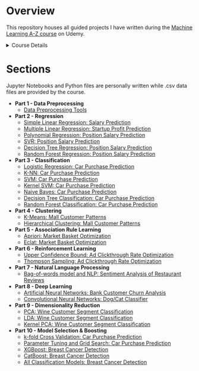 # Overview

This repository houses all guided projects I have written during the [Machine Learning A-Z course](https://www.udemy.com/course/machinelearning/) on Udemy.

<details><summary>Course Details</summary>
  
>The course aims to fulfill the following learning objectives:
>
>- What you’ll learn
>- Master Machine Learning on Python & R
>- Have a great intuition of many Machine Learning models
>- Make accurate predictions
>- Make powerful analysis
>- Make robust Machine Learning models
>- Create strong added value to your business
>- Use Machine Learning for personal purpose
>- Handle specific topics like Reinforcement Learning, NLP and Deep Learning
>- Handle advanced techniques like Dimensionality Reduction
>- Know which Machine Learning model to choose for each type of problem
>- Build an army of powerful Machine Learning models and know how to combine them to solve any problem
</details>

# Sections

Jupyter Notebooks and Python files are personally written while .csv data files are provided by the course.

- **Part 1 - Data Preprocessing** 
  - [Data Preprocessing Tools](https://github.com/marilynyi/machine-learning-a-z/tree/main/01-data-preprocessing) 
- **Part 2 - Regression**
  - [Simple Linear Regression: Salary Prediction](https://github.com/marilynyi/machine-learning-a-z/tree/main/02-regression/02-01-linear-regression) 
  - [Multiple Linear Regression: Startup Profit Prediction](https://github.com/marilynyi/machine-learning-a-z/tree/main/02-regression/02-02-multiple-linear-regression) 
  - [Polynomial Regression: Position Salary Prediction](https://github.com/marilynyi/machine-learning-a-z/tree/main/02-regression/02-03-polynomial-regression)
  - [SVR: Position Salary Prediction](https://github.com/marilynyi/machine-learning-a-z/tree/main/02-regression/02-04-support-vector-regression)
  - [Decision Tree Regression: Position Salary Prediction](https://github.com/marilynyi/machine-learning-a-z/tree/main/02-regression/02-05-decision-tree-regression)
  - [Random Forest Regression: Position Salary Prediction](https://github.com/marilynyi/machine-learning-a-z/tree/main/02-regression/02-06-random-forest-regression)
- **Part 3 - Classification** 
  - [Logistic Regression: Car Purchase Prediction](https://github.com/marilynyi/machine-learning-a-z/tree/main/03-classification/03-01-logistic-regression)
  - [K-NN: Car Purchase Prediction](https://github.com/marilynyi/machine-learning-a-z/tree/main/03-classification/03-02-k-nearest-neighbors)
  - [SVM: Car Purchase Prediction](https://github.com/marilynyi/machine-learning-a-z/tree/main/03-classification/03-03-support-vector-machine)
  - [Kernel SVM: Car Purchase Prediction](https://github.com/marilynyi/machine-learning-a-z/tree/main/03-classification/03-04-kernel-svm)
  - [Naive Bayes: Car Purchase Prediction](https://github.com/marilynyi/machine-learning-a-z/tree/main/03-classification/03-05-naive-bayes)
  - [Decision Tree Classification: Car Purchase Prediction](https://github.com/marilynyi/machine-learning-a-z/tree/main/03-classification/03-06-decision-tree-classification)
  - [Random Forest Classification: Car Purchase Prediction](https://github.com/marilynyi/machine-learning-a-z/tree/main/03-classification/03-07-random-forest-classification)
- **Part 4 - Clustering**
  - [K-Means: Mall Customer Patterns](https://github.com/marilynyi/machine-learning-a-z/tree/main/04-clustering/04-01-k-means-clustering)
  - [Hierarchical Clustering: Mall Customer Patterns](https://github.com/marilynyi/machine-learning-a-z/tree/main/04-clustering/04-02-hierarchical-clustering)
- **Part 5 - Association Rule Learning**
  - [Apriori: Market Basket Optimization](https://github.com/marilynyi/machine-learning-a-z/tree/main/05-association-rule-learning/05-01-apriori)
  - [Eclat: Market Basket Optimization](https://github.com/marilynyi/machine-learning-a-z/tree/main/05-association-rule-learning/05-02-eclat)
- **Part 6 - Reinforcement Learning**
  - [Upper Confidence Bound: Ad Clickthrough Rate Optimization](https://github.com/marilynyi/machine-learning-a-z/tree/main/06-reinforcement-learning/06-01-upper-confidence-bound)
  - [Thompson Sampling: Ad Clickthrough Rate Optimization](https://github.com/marilynyi/machine-learning-a-z/tree/main/06-reinforcement-learning/06-02-thompson-sampling)
- **Part 7 - Natural Language Processing**
  - [Bag-of-words model and NLP: Sentiment Analysis of Restaurant Reviews](https://github.com/marilynyi/machine-learning-a-z/tree/main/07-natural-language-processing/)
- **Part 8 - Deep Learning**
  - [Artificial Neural Networks: Bank Customer Churn Analysis](https://github.com/marilynyi/machine-learning-a-z/tree/main/08-deep-learning/08-01-artificial-neural-networks)
  - [Convolutional Neural Networks: Dog/Cat Classifier](https://github.com/marilynyi/machine-learning-a-z/tree/main/08-deep-learning/08-02-convolutional-neural-networks)
- **Part 9 - Dimensionality Reduction**
  - [PCA: Wine Customer Segment Classification](https://github.com/marilynyi/machine-learning-a-z/tree/main/09-dimensionality-reduction/09-01-principal-component-analysis)
  - [LDA: Wine Customer Segment Classification](https://github.com/marilynyi/machine-learning-a-z/tree/main/09-dimensionality-reduction/09-02-linear-discriminant-analysis)
  - [Kernel PCA: Wine Customer Segment Classification](https://github.com/marilynyi/machine-learning-a-z/tree/main/09-dimensionality-reduction/09-03-kernel-PCA)
- **Part 10 - Model Selection & Boosting**
  - [k-fold Cross Validation: Car Purchase Prediction](https://github.com/marilynyi/machine-learning-a-z/tree/main/10-model-selection-and-boosting/10-01-model-selection)
  - [Parameter Tuning and Grid Search: Car Purchase Prediction](https://github.com/marilynyi/machine-learning-a-z/tree/main/10-model-selection-and-boosting/10-02-parameter-tuning-w-grid-search)
  - [XGBoost: Breast Cancer Detection](https://github.com/marilynyi/machine-learning-a-z/tree/main/10-model-selection-and-boosting/10-03-xgboost)
  - [CatBoost: Breast Cancer Detection](https://github.com/marilynyi/machine-learning-a-z/tree/main/10-model-selection-and-boosting/10-04-catboost)
  - [All Classification Models: Breast Cancer Detection](https://github.com/marilynyi/machine-learning-a-z/tree/main/10-model-selection-and-boosting/10-05-all-classification-models)
